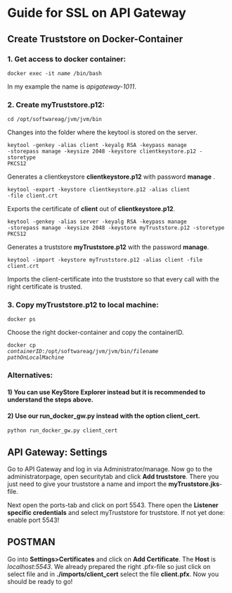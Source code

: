 # Guide for SSL on API Gateway
## Create Truststore on Docker-Container
### 1. Get access to docker container:
<code>docker exec -it *name* /bin/bash</code>

In my example the name is *apigateway-1011*.

### 2. Create myTruststore.p12:
<code>cd /opt/softwareag/jvm/jvm/bin</code>

Changes into the folder where the keytool is stored on the server.

<code>keytool -genkey -alias client -keyalg RSA -keypass manage -storepass manage -keysize 2048 -keystore clientkeystore.p12 -storetype PKCS12</code>

Generates a clientkeystore **clientkeystore.p12** with password **manage** .

<code>keytool -export -keystore clientkeystore.p12 -alias client -file client.crt</code>

Exports the certificate of **client** out of **clientkeystore.p12**.

<code>keytool -genkey -alias server -keyalg RSA -keypass manage -storepass manage -keysize 2048 -keystore myTruststore.p12 -storetype PKCS12</code>

Generates a truststore **myTruststore.p12** with the password **manage**.

<code>keytool -import -keystore myTruststore.p12 -alias client -file client.crt</code>

Imports the client-certificate into the truststore so that every call with the right certificate is trusted. 

### 3. Copy myTruststore.p12 to local machine:
<code>docker ps</code>

Choose the right docker-container and copy the containerID.

<code>docker cp *containerID*:/opt/softwareag/jvm/jvm/bin/*filename* *pathOnLocalMachine*</code>

### Alternatives:
#### 1) You can use **KeyStore Explorer** instead but it is recommended to understand the steps above.
#### 2) Use our run_docker_gw.py instead with the option client_cert.<br>
 <code>python run_docker_gw.py client_cert</code>

## API Gateway: Settings
Go to API Gateway and log in via Administrator/manage.
Now go to the administratorpage, open securitytab and click **Add truststore**. There you just need to give your truststore a name and import the **myTruststore.jks**-file. 

Next open the ports-tab and click on port 5543. There open the **Listener specific credentials** and select myTruststore for truststore. If not yet done: enable port 5543!

## POSTMAN
Go into **Settings>Certificates** and click on **Add Certificate**. The **Host** is *localhost:5543*. We already prepared the right .pfx-file so just click on select file and in **./imports/client_cert** select the file **client.pfx**. Now you should be ready to go!